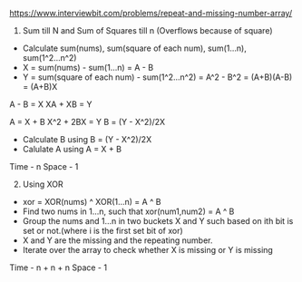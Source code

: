 https://www.interviewbit.com/problems/repeat-and-missing-number-array/

1. Sum till N and Sum of Squares till n (Overflows because of square)

- Calculate sum(nums), sum(square of each num), sum(1...n), sum(1^2...n^2)
- X = sum(nums) - sum(1...n) = A - B
- Y = sum(square of each num) - sum(1^2...n^2) = A^2 - B^2 = (A+B)(A-B) = (A+B)X

A - B = X
XA + XB = Y

A = X + B
X^2 + 2BX = Y
B = (Y - X^2)/2X

- Calculate B using B = (Y - X^2)/2X
- Calulate A using A = X + B

Time - n
Space - 1

2. Using XOR

- xor = XOR(nums) ^ XOR(1...n) = A ^ B
- Find two nums in 1...n, such that xor(num1,num2) = A ^ B
- Group the nums and 1...n in two buckets X and Y such based on ith 
    bit is set or not.(where i is the first set bit of xor)
- X and Y are the missing and the repeating number.
- Iterate over the array to check whether X is missing or Y is missing

Time - n + n + n
Space - 1
